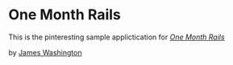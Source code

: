 # One Month Rails

This is the pinteresting sample applictication for
[*One Month Rails*](http://onemonethrails.com)

by [James Washington](https://www.facebook.com/jwash12)